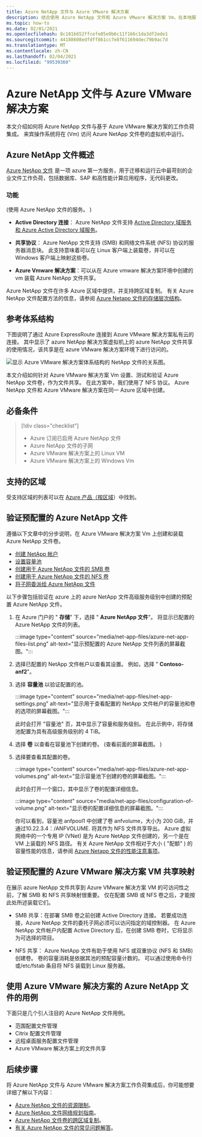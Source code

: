 ```yaml
---
title: Azure NetApp 文件与 Azure VMware 解决方案
description: 结合使用 Azure NetApp 文件和 Azure VMware 解决方案 Vm，在本地服务器、Azure VMware 解决方案 Vm 和云基础结构之间迁移和同步数据。
ms.topic: how-to
ms.date: 02/01/2021
ms.openlocfilehash: 8c101b652ffcefe05e9b6c11f166c1da3df2ede1
ms.sourcegitcommit: 44188608edfdff861cc7e8f611694dec79b9ac7d
ms.translationtype: MT
ms.contentlocale: zh-CN
ms.lasthandoff: 02/04/2021
ms.locfileid: "99539360"
---
```

# <a name="azure-netapp-files-with-azure-vmware-solution"></a>Azure NetApp 文件与 Azure VMware 解决方案

本文介绍如何将 Azure NetApp 文件与基于 Azure VMware 解决方案的工作负荷集成。 来宾操作系统将在 (Vm) 访问 Azure NetApp 文件卷的虚拟机中运行。 

## <a name="azure-netapp-files-overview"></a>Azure NetApp 文件概述

[Azure NetApp 文件](../azure-netapp-files/azure-netapp-files-introduction.md) 是一项 azure 第一方服务，用于迁移和运行云中最苛刻的企业文件工作负荷，包括数据库、SAP 和高性能计算应用程序，无代码更改。

### <a name="features"></a>功能
 (使用 Azure NetApp 文件的服务。 ) 

- **Active Directory 连接**： Azure NetApp 文件支持 [Active Directory 域服务和 Azure Active Directory 域服务](../azure-netapp-files/azure-netapp-files-create-volumes-smb.md#decide-which-domain-services-to-use)。

- **共享协议**： Azure NetApp 文件支持 (SMB) 和网络文件系统 (NFS) 协议的服务器消息块。 此支持意味着可以在 Linux 客户端上装载卷，并可以在 Windows 客户端上映射这些卷。

- **Azure Vmware 解决方案**：可以从在 Azure vmware 解决方案环境中创建的 vm 装载 Azure NetApp 文件共享。

Azure NetApp 文件在许多 Azure 区域中提供，并支持跨区域复制。 有关 Azure NetApp 文件配置方法的信息，请参阅 [Azure Netapp 文件的存储层次结构](../azure-netapp-files/azure-netapp-files-understand-storage-hierarchy.md)。

## <a name="reference-architecture"></a>参考体系结构

下图说明了通过 Azure ExpressRoute 连接到 Azure VMware 解决方案私有云的连接。 其中显示了 azure NetApp 解决方案虚拟机上的 azure NetApp 文件共享的使用情况，该共享是在 azure VMware 解决方案环境下进行访问的。

![显示 Azure VMware 解决方案体系结构的 NetApp 文件的关系图。](media/net-app-files/net-app-files-topology.png)

本文介绍如何针对 Azure VMware 解决方案 Vm 设置、测试和验证 Azure NetApp 文件卷，作为文件共享。 在此方案中，我们使用了 NFS 协议。 Azure NetApp 文件和 Azure VMware 解决方案在同一 Azure 区域中创建。

## <a name="prerequisites"></a>必备条件 

> [!div class="checklist"]
> * Azure 订阅已启用 Azure NetApp 文件
> * Azure NetApp 文件的子网
> * Azure VMware 解决方案上的 Linux VM
> * Azure VMware 解决方案上的 Windows Vm

## <a name="regions-supported"></a>支持的区域

受支持区域的列表可以在 [Azure 产品（按区域](https://azure.microsoft.com/global-infrastructure/services/?products=netapp,azure-vmware&regions=all)）中找到。

## <a name="verify-pre-configured-azure-netapp-files"></a>验证预配置的 Azure NetApp 文件 

遵循以下文章中的分步说明，在 Azure VMware 解决方案 Vm 上创建和装载 Azure NetApp 文件卷。

- [创建 NetApp 帐户](../azure-netapp-files/azure-netapp-files-create-netapp-account.md)
- [设置容量池](../azure-netapp-files/azure-netapp-files-set-up-capacity-pool.md)
- [创建用于 Azure NetApp 文件的 SMB 卷](../azure-netapp-files/azure-netapp-files-create-volumes-smb.md)
- [创建用于 Azure NetApp 文件的 NFS 卷](../azure-netapp-files/azure-netapp-files-create-volumes.md)
- [将子网委派给 Azure NetApp 文件](../azure-netapp-files/azure-netapp-files-delegate-subnet.md)

以下步骤包括验证在 azure 上的 azure NetApp 文件高级服务级别中创建的预配置 Azure NetApp 文件。

1. 在 Azure 门户的 " **存储**" 下，选择 " **Azure NetApp 文件**"。 将显示已配置的 Azure NetApp 文件的列表。 

    :::image type="content" source="media/net-app-files/azure-net-app-files-list.png" alt-text="显示预配置的 Azure NetApp 文件列表的屏幕截图。"::: 

2. 选择已配置的 NetApp 文件帐户以查看其设置。 例如，选择 " **Contoso-anf2**"。 

3. 选择 **容量池** 以验证配置的池。 

    :::image type="content" source="media/net-app-files/net-app-settings.png" alt-text="显示用于查看配置的 NetApp 文件帐户的容量池和卷的选项的屏幕截图。":::

    此时会打开 "容量池" 页，其中显示了容量和服务级别。 在此示例中，将存储池配置为具有高级服务级别的 4 TiB。

4. 选择 **卷** 以查看在容量池下创建的卷。  (查看前面的屏幕截图。 ) 

5. 选择要查看其配置的卷。  

    :::image type="content" source="media/net-app-files/azure-net-app-volumes.png" alt-text="显示容量池下创建的卷的屏幕截图。":::

    此时会打开一个窗口，其中显示了卷的配置详细信息。

    :::image type="content" source="media/net-app-files/configuration-of-volume.png" alt-text="显示卷的配置详细信息的屏幕截图。":::

    你可以看到，容量池 anfpool1 中创建了卷 anfvolume，大小为 200 GiB，并通过10.22.3.4：/ANFVOLUME. 将其作为 NFS 文件共享导出。 Azure 虚拟网络中的一个专用 IP (VNet) 是为 Azure NetApp 文件创建的，另一个是在 VM 上装载的 NFS 路径。 有关 Azure NetApp 文件相对于大小 ( "配额" ) 的容量性能的信息，请参阅 [Azure Netapp 文件的性能注意事项](../azure-netapp-files/azure-netapp-files-performance-considerations.md)。 

## <a name="verify-pre-configured-azure-vmware-solution-vm-share-mapping"></a>验证预配置的 Azure VMware 解决方案 VM 共享映射

在展示 azure NetApp 文件共享到 Azure VMware 解决方案 VM 的可访问性之前，了解 SMB 和 NFS 共享映射很重要。 仅在配置 SMB 或 NFS 卷之后，才能按此处所述装载它们。

- SMB 共享：在部署 SMB 卷之前创建 Active Directory 连接。 若要成功连接，Azure NetApp 文件的委托子网必须可以访问指定的域控制器。 在 Azure NetApp 文件帐户内配置 Active Directory 后，在创建 SMB 卷时，它将显示为可选择的项目。

- NFS 共享： Azure NetApp 文件有助于使用 NFS 或双重协议 (NFS 和 SMB) 创建卷。 卷的容量消耗是依据其池的预配容量计数的。 可以通过使用命令行或/etc/fstab 条目将 NFS 装载到 Linux 服务器。

## <a name="use-cases-of-azure-netapp-files-with-azure-vmware-solution"></a>使用 Azure VMware 解决方案的 Azure NetApp 文件的用例

下面只是几个引人注目的 Azure NetApp 文件用例。 
- 范围配置文件管理
- Citrix 配置文件管理
- 远程桌面服务配置文件管理
- Azure VMware 解决方案上的文件共享

## <a name="next-steps"></a>后续步骤

将 Azure NetApp 文件与 Azure VMware 解决方案工作负荷集成后，你可能想要详细了解以下内容：

- [Azure NetApp 文件的资源限制](../azure-netapp-files/azure-netapp-files-resource-limits.md#resource-limits)。
- [Azure NetApp 文件网络规划指南](../azure-netapp-files/azure-netapp-files-network-topologies.md)。
- [Azure NetApp 文件卷的跨区域复制](../azure-netapp-files/cross-region-replication-introduction.md)。 
- [有关 Azure NetApp 文件的常见问题解答](../azure-netapp-files/azure-netapp-files-faqs.md)。

